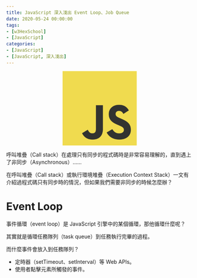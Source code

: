 ```yaml
---
title: JavaScript 深入淺出 Event Loop、Job Queue
date: 2020-05-24 00:00:00
tags:
- [w3HexSchool]
- [JavaScript]
categories: 
- [JavaScript]
- [JavaScript, 深入淺出]
---
```


<div style="display:flex;justify-content:center;">
  <img style="object-fit:cover;" src='/images/JavaScript/JavaScript-logo.png' width='200px' height='200px' />
</div>

呼叫堆疊（Call stack）在處理只有同步的程式碼時是非常容易理解的，直到遇上了非同步（Asynchronous）……

<!-- more-->

在呼叫堆疊（Call stack）或執行環境堆疊（Execution Context Stack）一文有介紹過程式碼只有同步時的情況，但如果我們需要非同步的時候怎麼辦？

# Event Loop
事件循環（event loop）是 JavaScript 引擎中的某個循環，那他循環什麼呢？

其實就是循環任務隊列（task queue）到任務執行完畢的過程。

而什麼事件會放入到任務隊列？
- 定時器（setTimeout、setInterval）等 Web APIs。
- 使用者點擊元素所觸發的事件。


